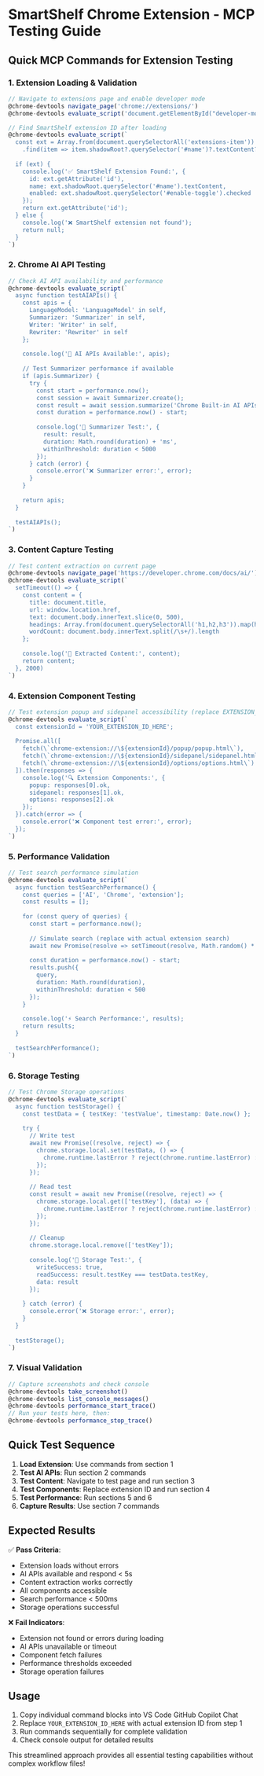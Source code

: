 # SmartShelf Chrome Extension - MCP Testing Guide

## Quick MCP Commands for Extension Testing

### 1. Extension Loading & Validation

```javascript
// Navigate to extensions page and enable developer mode
@chrome-devtools navigate_page('chrome://extensions/')
@chrome-devtools evaluate_script('document.getElementById("developer-mode").checked || document.getElementById("developer-mode").click()')

// Find SmartShelf extension ID after loading
@chrome-devtools evaluate_script(`
  const ext = Array.from(document.querySelectorAll('extensions-item'))
    .find(item => item.shadowRoot?.querySelector('#name')?.textContent?.includes('SmartShelf'));
  
  if (ext) {
    console.log('✅ SmartShelf Extension Found:', {
      id: ext.getAttribute('id'),
      name: ext.shadowRoot.querySelector('#name').textContent,
      enabled: ext.shadowRoot.querySelector('#enable-toggle').checked
    });
    return ext.getAttribute('id');
  } else {
    console.log('❌ SmartShelf extension not found');
    return null;
  }
`)
```

### 2. Chrome AI API Testing

```javascript
// Check AI API availability and performance
@chrome-devtools evaluate_script(`
  async function testAIAPIs() {
    const apis = {
      LanguageModel: 'LanguageModel' in self,
      Summarizer: 'Summarizer' in self,
      Writer: 'Writer' in self,
      Rewriter: 'Rewriter' in self
    };
    
    console.log('🤖 AI APIs Available:', apis);
    
    // Test Summarizer performance if available
    if (apis.Summarizer) {
      try {
        const start = performance.now();
        const session = await Summarizer.create();
        const result = await session.summarize('Chrome Built-in AI APIs provide powerful on-device processing for web applications.');
        const duration = performance.now() - start;
        
        console.log('📄 Summarizer Test:', {
          result: result,
          duration: Math.round(duration) + 'ms',
          withinThreshold: duration < 5000
        });
      } catch (error) {
        console.error('❌ Summarizer error:', error);
      }
    }
    
    return apis;
  }
  
  testAIAPIs();
`)
```

### 3. Content Capture Testing

```javascript
// Test content extraction on current page
@chrome-devtools navigate_page('https://developer.chrome.com/docs/ai/')
@chrome-devtools evaluate_script(`
  setTimeout(() => {
    const content = {
      title: document.title,
      url: window.location.href,
      text: document.body.innerText.slice(0, 500),
      headings: Array.from(document.querySelectorAll('h1,h2,h3')).map(h => h.textContent.trim()),
      wordCount: document.body.innerText.split(/\s+/).length
    };
    
    console.log('📄 Extracted Content:', content);
    return content;
  }, 2000)
`)
```

### 4. Extension Component Testing

```javascript
// Test extension popup and sidepanel accessibility (replace EXTENSION_ID)
@chrome-devtools evaluate_script(`
  const extensionId = 'YOUR_EXTENSION_ID_HERE';
  
  Promise.all([
    fetch(\`chrome-extension://\${extensionId}/popup/popup.html\`),
    fetch(\`chrome-extension://\${extensionId}/sidepanel/sidepanel.html\`),
    fetch(\`chrome-extension://\${extensionId}/options/options.html\`)
  ]).then(responses => {
    console.log('🔍 Extension Components:', {
      popup: responses[0].ok,
      sidepanel: responses[1].ok,
      options: responses[2].ok
    });
  }).catch(error => {
    console.error('❌ Component test error:', error);
  });
`)
```

### 5. Performance Validation

```javascript
// Test search performance simulation
@chrome-devtools evaluate_script(`
  async function testSearchPerformance() {
    const queries = ['AI', 'Chrome', 'extension'];
    const results = [];
    
    for (const query of queries) {
      const start = performance.now();
      
      // Simulate search (replace with actual extension search)
      await new Promise(resolve => setTimeout(resolve, Math.random() * 200));
      
      const duration = performance.now() - start;
      results.push({
        query,
        duration: Math.round(duration),
        withinThreshold: duration < 500
      });
    }
    
    console.log('⚡ Search Performance:', results);
    return results;
  }
  
  testSearchPerformance();
`)
```

### 6. Storage Testing

```javascript
// Test Chrome Storage operations
@chrome-devtools evaluate_script(`
  async function testStorage() {
    const testData = { testKey: 'testValue', timestamp: Date.now() };
    
    try {
      // Write test
      await new Promise((resolve, reject) => {
        chrome.storage.local.set(testData, () => {
          chrome.runtime.lastError ? reject(chrome.runtime.lastError) : resolve();
        });
      });
      
      // Read test
      const result = await new Promise((resolve, reject) => {
        chrome.storage.local.get(['testKey'], (data) => {
          chrome.runtime.lastError ? reject(chrome.runtime.lastError) : resolve(data);
        });
      });
      
      // Cleanup
      chrome.storage.local.remove(['testKey']);
      
      console.log('💾 Storage Test:', {
        writeSuccess: true,
        readSuccess: result.testKey === testData.testKey,
        data: result
      });
      
    } catch (error) {
      console.error('❌ Storage error:', error);
    }
  }
  
  testStorage();
`)
```

### 7. Visual Validation

```javascript
// Capture screenshots and check console
@chrome-devtools take_screenshot()
@chrome-devtools list_console_messages()
@chrome-devtools performance_start_trace()
// Run your tests here, then:
@chrome-devtools performance_stop_trace()
```

## Quick Test Sequence

1. **Load Extension**: Use commands from section 1
2. **Test AI APIs**: Run section 2 commands  
3. **Test Content**: Navigate to test page and run section 3
4. **Test Components**: Replace extension ID and run section 4
5. **Test Performance**: Run sections 5 and 6
6. **Capture Results**: Use section 7 commands

## Expected Results

✅ **Pass Criteria**:
- Extension loads without errors
- AI APIs available and respond < 5s
- Content extraction works correctly
- All components accessible
- Search performance < 500ms
- Storage operations successful

❌ **Fail Indicators**:
- Extension not found or errors during loading
- AI APIs unavailable or timeout
- Component fetch failures
- Performance thresholds exceeded
- Storage operation failures

## Usage

1. Copy individual command blocks into VS Code GitHub Copilot Chat
2. Replace `YOUR_EXTENSION_ID_HERE` with actual extension ID from step 1
3. Run commands sequentially for complete validation
4. Check console output for detailed results

This streamlined approach provides all essential testing capabilities without complex workflow files!